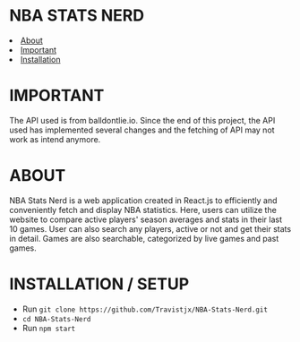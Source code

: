 # NBA STATS NERD
<li><a href = "#about">About</a></li>
<li><a href = "#important">Important</a></li>
<li><a href = "#installation--setup">Installation</a></li>

# IMPORTANT
The API used is from balldontlie.io. Since the end of this project, the API used has implemented several changes and the fetching of API may not work as intend anymore.

# ABOUT
NBA Stats Nerd is a web application created in React.js to efficiently and conveniently fetch and display NBA statistics. Here, users can utilize the website to compare active players' season averages and stats in their last 10 games. User can also search any players, active or not and get their stats in detail. Games are also searchable, categorized by live games and past games.

# INSTALLATION / SETUP
- Run ```git clone https://github.com/Travistjx/NBA-Stats-Nerd.git```<br/>
- ```cd NBA-Stats-Nerd```<br/>
- Run ```npm start```
